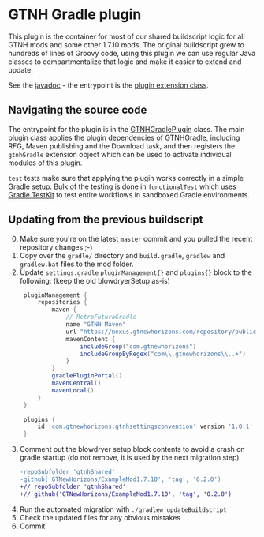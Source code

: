 # GTNH Gradle plugin

This plugin is the container for most of our shared buildscript logic for all GTNH mods and some other 1.7.10 mods.
The original buildscript grew to hundreds of lines of Groovy code, using this plugin we can use regular Java classes to compartmentalize that logic and make it easier to extend and update.

See the [javadoc](https://www.gtnewhorizons.com/GTNHGradle/?version=master) - the entrypoint is the [plugin extension class](https://www.gtnewhorizons.com/GTNHGradle/master/javadoc/com/gtnewhorizons/gtnhgradle/GTNHGradlePlugin.GTNHExtension.html).

## Navigating the source code

The entrypoint for the plugin is in the [GTNHGradlePlugin](src/main/java/com/gtnewhorizons/gtnhgradle/GTNHGradlePlugin.java) class.
The main plugin class applies the plugin dependencies of GTNHGradle, including RFG, Maven publishing and the Download task,
and then registers the `gtnhGradle` extension object which can be used to activate individual modules of this plugin.

`test` tests make sure that applying the plugin works correctly in a simple Gradle setup.
Bulk of the testing is done in `functionalTest` which uses [Gradle TestKit](https://docs.gradle.org/8.1.1/userguide/test_kit.html) to test entire workflows in sandboxed Gradle environments.

## Updating from the previous buildscript

0. Make sure you're on the latest `master` commit and you pulled the recent repository changes ;-)
1. Copy over the `gradle/` directory and `build.gradle`, `gradlew` and `gradlew.bat` files to the mod folder.
2. Update `settings.gradle` `pluginManagement{}` and `plugins{}` block to the following: (keep the old blowdryerSetup as-is)
   ```groovy
    pluginManagement {
        repositories {
            maven {
                // RetroFuturaGradle
                name "GTNH Maven"
                url "https://nexus.gtnewhorizons.com/repository/public/"
                mavenContent {
                    includeGroup("com.gtnewhorizons")
                    includeGroupByRegex("com\\.gtnewhorizons\\..+")
                }
            }
            gradlePluginPortal()
            mavenCentral()
            mavenLocal()
        }
    }

    plugins {
        id 'com.gtnewhorizons.gtnhsettingsconvention' version '1.0.1'
    }
   ```
3. Comment out the blowdryer setup block contents to avoid a crash on gradle startup (do not remove, it is used by the next migration step)
    ```patch
    -repoSubfolder 'gtnhShared'
    -github('GTNewHorizons/ExampleMod1.7.10', 'tag', '0.2.0')
    +// repoSubfolder 'gtnhShared'
    +// github('GTNewHorizons/ExampleMod1.7.10', 'tag', '0.2.0')
    ```
4. Run the automated migration with `./gradlew updateBuildscript`
5. Check the updated files for any obvious mistakes
6. Commit

